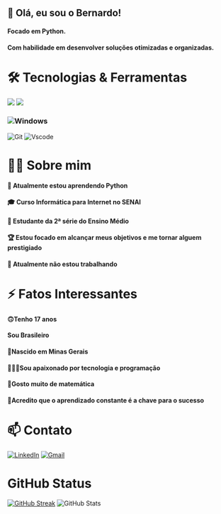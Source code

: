 
## 👋 Olá, eu sou o Bernardo!
   #### Focado em Python.
   #### Com habilidade em desenvolver soluções otimizadas e organizadas.

# 🛠️ Tecnologias & Ferramentas
<img src="https://img.shields.io/badge/Python-3776AB?style=for-the-badge&logo=python&logoColor=white"/> <img src="https://img.shields.io/badge/Flet-009688?style=for-the-badge&logo=none&logoColor=white"/>
### ![Windows](https://img.shields.io/badge/Windows-000?style=for-the-badge&logo=windows&logoColor=2CA5E0)
![Git](https://img.shields.io/badge/GIT-E44C30?style=for-the-badge&logo=git&logoColor=white) ![Vscode](https://img.shields.io/badge/Vscode-007ACC?style=for-the-badge&logo=visual-studio-code&logoColor=white)

# 🧑‍💻 Sobre mim
#### 🌱 Atualmente estou aprendendo Python
#### 🎓 Curso Informática para Internet no SENAI
#### 🎒 Estudante da 2ª série do Ensino Médio
#### 🏆 Estou focado em alcançar meus objetivos e me tornar alguem prestigiado
#### 💼 Atualmente não estou trabalhando
# ⚡ Fatos Interessantes
#### 🙃Tenho 17 anos
#### Sou Brasileiro
#### 🔺Nascido em Minas Gerais
#### 👨🏿‍💻Sou apaixonado por tecnologia e programação
#### 🫠Gosto muito de matemática 
#### 🔑Acredito que o aprendizado constante é a chave para o sucesso

# 📫 Contato
[![LinkedIn](https://img.shields.io/badge/LinkedIn-0077B5?style=for-the-badge&logo=linkedin&logoColor=white)](https://www.linkedin.com/in/bernardo-nogueira-273437324)
[![Gmail](https://img.shields.io/badge/Gmail-333333?style=for-the-badge&logo=gmail&logoColor=red)](mailto:bernardo.alves.nogueira06@gmail.com)

# GitHub Status


[![GitHub Streak](https://streak-stats.demolab.com/?user=BernardoNogueiraDEV&theme=bear&background=000&border=30A3DC&dates=FFF)](https://git.io/streak-stats)    ![GitHub Stats](https://github-readme-stats.vercel.app/api?username=BernardoNogueiraDEV&theme=transparent&bg_color=000&border_color=30A3DC&show_icons=true&icon_color=30A3DC&title_color=E94D5F&text_color=FFF)

